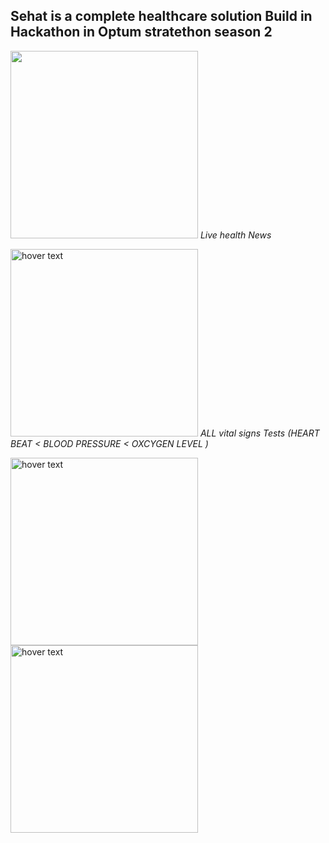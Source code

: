 ## Sehat is a complete healthcare solution Build in Hackathon in Optum stratethon season 2 
<p align="center">
  <p>
   <img src="https://user-images.githubusercontent.com/47109963/103939821-68a8e780-5152-11eb-9dea-97c06dc73a01.jpg" width="300" title=""> 
    <em>Live health News</em>
</p>
 
   <p>
   <img src="https://user-images.githubusercontent.com/47109963/103939889-84ac8900-5152-11eb-95ae-263e742bc6ab.jpg" width="300" title="hover text">
    <em>ALL vital signs Tests (HEART BEAT < BLOOD PRESSURE < OXCYGEN LEVEL )</em>
</p>
 
  <img src="https://user-images.githubusercontent.com/47109963/103939932-91c97800-5152-11eb-9e52-deb2ef3f5710.jpg" width="300" title="hover text">
   <img src="https://user-images.githubusercontent.com/47109963/103939949-9c840d00-5152-11eb-83d3-9d34a9a0dee8.jpg" width="300" title="hover text">

  </p> 
